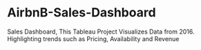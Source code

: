 # AirbnB-Sales-Dashboard
Sales Dashboard, This Tableau Project Visualizes Data from 2016. Highlighting trends such as Pricing, Availability and Revenue 
